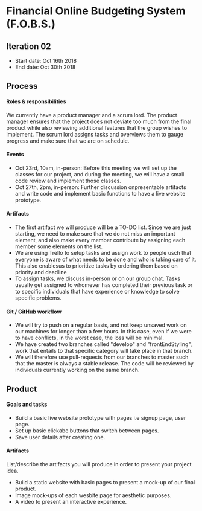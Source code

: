 # Financial Online Budgeting System (F.O.B.S.)

## Iteration 02

 * Start date: Oct 16th 2018
 * End date: Oct 30th 2018

## Process

#### Roles & responsibilities

We currently have a product manager and a scrum lord. The product manager ensures that the project does not deviate too much from the final product while also reviewing additional features that the group wishes to implement. The scrum lord assigns tasks and overviews them to gauge progress and make sure that we are on schedule.

#### Events

 * Oct 23rd, 10am, in-person: Before this meeting we will set up the classes for our project, and during the meeting, we will have a small code review and implement those classes.
 * Oct 27th, 2pm, in-person: Further discussion onpresentable artifacts and write code and implement basic functions to have a live website prototype. 

#### Artifacts      

 * The first artifact we will produce will be a TO-DO list. Since we are just starting, we need to make sure that we do not miss an important element, and also make every member contribute by assigning each member some elements on the list.
 * We are using Trello to setup tasks and assign work to people usch that everyone is aware of what needs to be done and who is taking care of it. This also enablesus to prioritize tasks by ordering them based on priority and deadline
 * To assign tasks, we discuss in-person or on our group chat. Tasks usually get assigned to whomever has completed their previous task or to specific individuals that have experience or knowledge to solve specific problems.

#### Git / GitHub workflow 

 * We will try to push on a regular basis, and not keep unsaved work on our machines for longer than a few hours. In this case, even if we were to have conflicts, in the worst case, the loss will be minimal.
 * We have created two branches called "develop" and "frontEndStyling", work that entails to that specific category will take place in that branch.
 * We will therefore use pull-requests from our branches to master such that the master is always a stable release. The code will be reviewed by individuals currently working on the same branch.

## Product

#### Goals and tasks

 * Build a basic live website prototype with pages i.e signup page, user page.
 * Set up basic clickabe buttons that switch between pages.
 * Save user details after creating one.

#### Artifacts

List/describe the artifacts you will produce in order to present your project idea.

 * Build a static website with basic pages to present a mock-up of our final product.
 * Image mock-ups of each wesbite page for aesthetic purposes.
 * A video to present an interactive experience.
